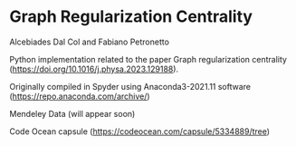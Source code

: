 # Graph Regularization Centrality

Alcebiades Dal Col and Fabiano Petronetto

Python implementation related to the paper Graph regularization centrality (https://doi.org/10.1016/j.physa.2023.129188).

Originally compiled in Spyder using Anaconda3-2021.11 software (https://repo.anaconda.com/archive/)

Mendeley Data (will appear soon)

Code Ocean capsule (https://codeocean.com/capsule/5334889/tree)
